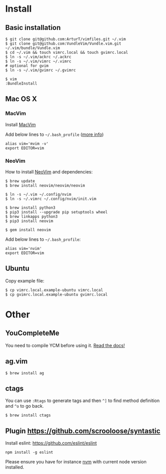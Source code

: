 # Install

## Basic installation

    $ git clone git@github.com:ArturT/vimfiles.git ~/.vim
    $ git clone git@github.com:VundleVim/Vundle.vim.git ~/.vim/bundle/Vundle.vim
    $ cd ~/.vim && touch vimrc.local && touch gvimrc.local
    $ ln -s ~/.vim/ackrc ~/.ackrc
    $ ln -s ~/.vim/vimrc ~/.vimrc
    # optional for gvim
    $ ln -s ~/.vim/gvimrc ~/.gvimrc

    $ vim
    :BundleInstall

## Mac OS X

### MacVim

Install [MacVim](http://code.google.com/p/macvim/)

Add below lines to `~/.bash_profile` ([more info](http://apple.stackexchange.com/questions/14299/replaced-usr-bin-vim-now-i-get-error-messages/14317#14317))

    alias vim='mvim -v'
    export EDITOR=vim

### NeoVim

How to install [NeoVim](https://github.com/neovim/neovim) and dependencies:

    $ brew update
    $ brew install neovim/neovim/neovim

    $ ln -s ~/.vim ~/.config/nvim
    $ ln -s ~/.vimrc ~/.config/nvim/init.vim

    $ brew install python3
    $ pip3 install --upgrade pip setuptools wheel
    $ brew linkapps python3
    $ pip3 install neovim

    $ gem install neovim

Add below lines to `~/.bash_profile`:

    alias vim='nvim'
    export EDITOR=vim

## Ubuntu

Copy example file:

    $ cp vimrc.local.example-ubuntu vimrc.local
    $ cp gvimrc.local.example-ubuntu gvimrc.local

# Other

## YouCompleteMe

You need to compile YCM before using it. [Read the docs!](https://github.com/Valloric/YouCompleteMe)

## ag.vim

    $ brew install ag

## ctags

You can use `:Rtags` to generate tags and then `^]` to find method definition and `^o` to go back.

    $ brew install ctags

## Plugin https://github.com/scrooloose/syntastic

Install eslint: https://github.com/eslint/eslint

`npm install -g eslint`

Please ensure you have for instance [nvm](https://github.com/creationix/nvm) with current node version installed.
